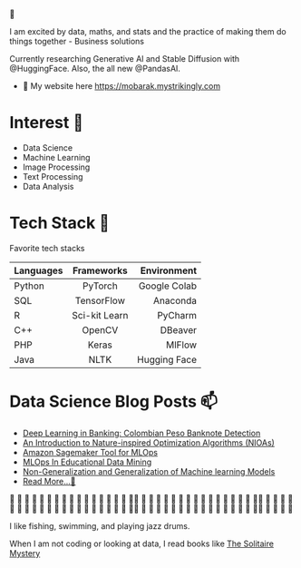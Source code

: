 👋

I am excited by data, maths, and stats and the practice of making them do things together - Business solutions

Currently researching Generative AI and Stable Diffusion with @HuggingFace. Also, the all new @PandasAI.

- 🌱 My website here https://mobarak.mystrikingly.com

# Interest 💞️
* Data Science
* Machine Learning
* Image Processing
* Text Processing
* Data Analysis

# Tech Stack 🌱
Favorite tech stacks

| Languages     | Frameworks    | Environment  |
| ------------- |:-------------:| ------------:|
| Python        | PyTorch       | Google Colab |
| SQL           | TensorFlow    | Anaconda     |
| R             | Sci-kit Learn | PyCharm      |
| C++           | OpenCV        | DBeaver      |
| PHP           | Keras         | MlFlow       |
| Java          | NLTK          | Hugging Face |

# Data Science Blog Posts 📫

* [Deep Learning in Banking: Colombian Peso Banknote Detection](https://www.analyticsvidhya.com/blog/2023/02/deep-learning-in-banking-colombian-peso-banknote-detection/)
* [An Introduction to Nature-inspired Optimization Algorithms (NIOAs)](https://www.analyticsvidhya.com/blog/2022/11/an-introduction-to-nature-inspired-optimization-algorithms-nioas/)
* [Amazon Sagemaker Tool for MLOps](https://www.analyticsvidhya.com/blog/2022/11/amazon-sagemaker-tool-for-mlops/)
* [MLOps In Educational Data Mining](https://www.analyticsvidhya.com/blog/2022/10/mlops-in-educational-data-mining/)
* [Non-Generalization and Generalization of Machine learning Models](https://www.analyticsvidhya.com/blog/2022/10/non-generalization-and-generalization-of-machine-learning-models/)
* [Read More...👀](https://www.analyticsvidhya.com/blog/author/inuwamobarak/)


<!---
inuwamobarak/inuwamobarak is a ✨ special ✨ repository because its `README.md` (this file) appears on your GitHub profile.
You can click the Preview link to take a look at your changes.

--->
💞️ 💞️ 💞️ 💞️ 💞️ 💞️ 💞️ 💞️ 💞️ 💞️ 💞️ 💞️ 💞️ 💞️ 💞️ 💞️ 💞️💞️ 💞️ 💞️ 💞️ 💞️ 💞️ 💞️ 💞️ 💞️ 💞️ 💞️ 💞️ 💞️ 💞️ 💞️ 💞️ 💞️💞️ 💞️ 💞️ 💞️ 💞️
💞️ 💞️ 💞️ 💞️ 💞️ 💞️ 💞️ 💞️ 💞️ 💞️ 💞️ 💞️ 💞️ 💞️ 💞️ 💞️ 💞️💞️ 💞️ 💞️ 💞️ 💞️ 💞️ 💞️ 💞️ 💞️ 💞️ 💞️ 💞️ 💞️ 💞️ 💞️ 💞️ 💞️💞️ 💞️ 💞️ 💞️ 💞️


I like fishing, swimming, and playing jazz drums.

When I am not coding or looking at data, I read books like [The Solitaire Mystery](https://en.wikipedia.org/wiki/The_Solitaire_Mystery)
